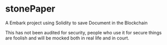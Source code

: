 # stonePaper
A Embark project using Solidity to save Document in the Blockchain

This has not been audited for security, people who use it for secure things are foolish and will be mocked both in real life and in court.

